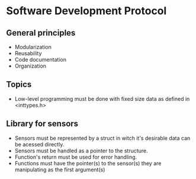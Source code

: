 # Software Development Protocol

## General principles
* Modularization
* Reusability
* Code documentation
* Organization

## Topics
* Low-level programming must be done with fixed size data as defined in <inttypes.h>

## Library for sensors
* Sensors must be represented by a struct in witch it's desirable data can be acessed directly.
* Sensors must be handled as a pointer to the structure.
* Function's return must be used for error handling.
* Functions must have the pointer(s) to the sensor(s) they are manipulating as the first argument(s)
